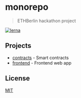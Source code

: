 # monorepo

> ETHBerlin hackathon project

[![lerna](https://img.shields.io/badge/maintained%20with-lerna-cc00ff.svg)](https://lerna.js.org/)

## Projects

- [contracts](packages/contracts) - Smart contracts
- [frontend](packages/frontend) - Frontend web app

## License

[MIT](LICENSE)
